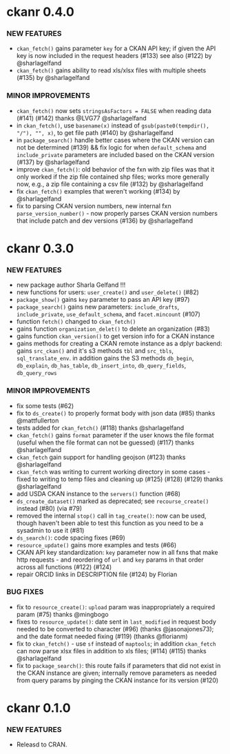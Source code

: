 ckanr 0.4.0
===========

### NEW FEATURES

* `ckan_fetch()` gains parameter `key` for a CKAN API key; if given the API key is now included in the request headers (#133) see also (#122) by @sharlagelfand
* `ckan_fetch()` gains ability to read xls/xlsx files with multiple sheets (#135) by @sharlagelfand

### MINOR IMPROVEMENTS

* `ckan_fetch()` now sets `stringsAsFactors = FALSE` when reading data (#141) (#142) thanks @LVG77 @sharlagelfand
* in `ckan_fetch()`, use `basename(x)` instead of `gsub(paste0(tempdir(), "/"), "", x)`, to get file path (#140) by @sharlagelfand
* in `package_search()` handle better cases where the CKAN version can not be determined (#139) && fix logic for when `default_schema` and `include_private` parameters are included based on the CKAN version (#137) by @sharlagelfand
* improve `ckan_fetch()`: old behavior of the fxn with zip files was that it only worked if the zip file contained shp files; works more generally now, e.g., a zip file containing a csv file (#132) by @sharlagelfand
* fix `ckan_fetch()` examples that weren't working (#134) by @sharlagelfand
* fix to parsing CKAN version numbers, new internal fxn `parse_version_number()` - now properly parses CKAN version numbers that include patch and dev versions (#136) by @sharlagelfand


ckanr 0.3.0
===========

### NEW FEATURES

* new package author Sharla Gelfand !!!
* new functions for users: `user_create()` and `user_delete()` (#82)
* `package_show()` gains `key` parameter to pass an API key (#97)
* `package_search()` gains new parameters: `include_drafts`, `include_private`, `use_default_schema`, and `facet.mincount` (#107)
* function `fetch()` changed to `ckan_fetch()`
* gains function `organization_delet()` to delete an organization (#83)
* gains function `ckan_version()` to get version info for a CKAN instance
* gains methods for creating a CKAN remote instance as a dplyr backend: gains `src_ckan()` and it's s3 methods `tbl` and `src_tbls`, `sql_translate_env`. in addition gains the S3 methods `db_begin`, `db_explain`, `db_has_table`, `db_insert_into`, `db_query_fields`, `db_query_rows`

### MINOR IMPROVEMENTS

* fix some tests (#62)
* fix to `ds_create()` to properly format body with json data (#85) thanks @mattfullerton
* tests added for `ckan_fetch()` (#118) thanks @sharlagelfand
* `ckan_fetch()` gains `format` parameter if the user knows the file format (useful when the file format can not be guessed) (#117) thanks @sharlagelfand
* `ckan_fetch` gain support for handling geojson (#123) thanks @sharlagelfand
* `ckan_fetch` was writing to current working directory in some cases - fixed to writing to temp files and cleaning up (#125) (#128) (#129) thanks @sharlagelfand
* add USDA CKAN instance to the `servers()` function (#68)
* `ds_create_dataset()` marked as deprecated; see `recourse_create()` instead (#80) (via #79)
* removed the internal `stop()` call in `tag_create()`: now can be used, though haven't been able to test this function as you need to be a sysadmin to use it (#81)
* `ds_search()`: code spacing fixes (#69)
* `resource_update()` gains more examples and tests (#66)
* CKAN API key standardization: `key` parameter now in all fxns that make http requests - and reordering of `url` and `key` params in that order across all functions (#122) (#124)
* repair ORCID links in DESCRIPTION file (#124) by Florian

### BUG FIXES

* fix to `resource_create()`: `upload` param was inappropriately a required param (#75) thanks @mingbogo
* fixes to `resource_update()`: date sent in `last_modified` in request body needed to be converted to character (#96) (thanks @jasonajones73); and the date format needed fixing (#119) (thanks @florianm)
* fix to `ckan_fetch()` - use `sf` instead of `maptools`; in addition `ckan_fetch` can now parse xlsx files in addition to xls files;  (#114) (#115) thanks @sharlagelfand
* fix to `package_search()`: this route fails if parameters that did not exist in the CKAN instance are given; internally remove parameters as needed from query params by pinging the CKAN instance for its version (#120)


ckanr 0.1.0
===========

### NEW FEATURES

* Releasd to CRAN.
